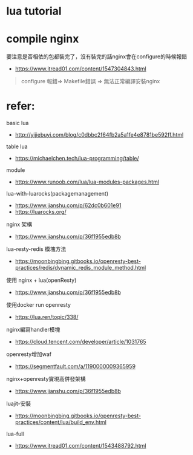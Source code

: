 # lua tutorial

# compile nginx
要注意是否相依的包都裝完了，沒有裝完的話nginx會在configure的時候報錯
- https://www.itread01.com/content/1547304843.html
> configure 報錯=> Makefile錯誤 => 無法正常編譯安裝nginx




# refer:
basic lua
- http://yijiebuyi.com/blog/c0dbbc2f64fb2a5a1fe4e8781be592ff.html

table lua
- https://michaelchen.tech/lua-programming/table/

module
- https://www.runoob.com/lua/lua-modules-packages.html

lua-with-luarocks(packagemanagement)
- https://www.jianshu.com/p/62dc0b601e91
- https://luarocks.org/


nginx 架構
- https://www.jianshu.com/p/36f1955edb8b

lua-resty-redis 模塊方法
- https://moonbingbing.gitbooks.io/openresty-best-practices/redis/dynamic_redis_module_method.html

使用 nginx + lua(openResty)
- https://www.jianshu.com/p/36f1955edb8b

使用docker run openresty
- https://lua.ren/topic/338/

nginx編寫handler模塊
- https://cloud.tencent.com/developer/article/1031765

openresty增加waf
- https://segmentfault.com/a/1190000009365959

nginx+openresty實現高併發架構
- https://www.jianshu.com/p/36f1955edb8b

luajit-安裝
- https://moonbingbing.gitbooks.io/openresty-best-practices/content/lua/build_env.html

lua-full
- https://www.itread01.com/content/1543488792.html